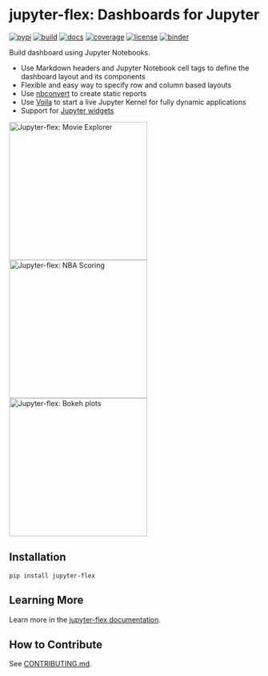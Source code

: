 # jupyter-flex: Dashboards for Jupyter

[![pypi](https://badge.fury.io/py/jupyter-flex.svg)](https://pypi.org/project/jupyter-flex/)
[![build](https://github.com/danielfrg/jupyter-flex/workflows/test/badge.svg)](https://github.com/danielfrg/jupyter-flex/actions/workflows/test.yml)
[![docs](https://github.com/danielfrg/jupyter-flex/workflows/docs/badge.svg)](https://github.com/danielfrg/jupyter-flex/actions/workflows/docs.yml)
[![coverage](https://codecov.io/gh/danielfrg/jupyter-flex/branch/master/graph/badge.svg)](https://codecov.io/gh/danielfrg/jupyter-flex?branch=master)
[![license](https://img.shields.io/:license-Apache%202-blue.svg)](https://github.com/danielfrg/jupyter-flex/blob/master/LICENSE.txt)
[![binder](https://mybinder.org/badge_logo.svg)](https://mybinder.org/v2/gh/danielfrg/jupyter-flex/0.8.0?urlpath=voila%2Ftree%2Fexamples)

Build dashboard using Jupyter Notebooks.

- Use Markdown headers and Jupyter Notebook cell tags to define the dashboard layout and its components
- Flexible and easy way to specify row and column based layouts
- Use [nbconvert](https://nbconvert.readthedocs.io/en/latest/) to create static reports
- Use [Voila](https://github.com/voila-dashboards/voila) to start a live Jupyter Kernel for fully dynamic applications
- Support for [Jupyter widgets](https://ipywidgets.readthedocs.io/en/latest/)

<a href="https://mybinder.org/v2/gh/danielfrg/jupyter-flex/0.8.0?urlpath=%2Fvoila%2Frender%2Fexamples%2Fmovie-explorer.ipynb"><img src="https://jupyter-flex.danielfrg.com/assets/img/screenshots/movie-explorer.png" alt="Jupyter-flex: Movie Explorer"  width=276></a>
<a href="https://jupyter-flex.danielfrg.com/examples/nba-scoring.html"><img src="https://jupyter-flex.danielfrg.com/assets/img/screenshots/nba-scoring.png" alt="Jupyter-flex: NBA Scoring" width=276></a>
<a href="https://jupyter-flex.danielfrg.com/examples/altair.html"><img src="https://jupyter-flex.danielfrg.com/assets/img/screenshots/plots/altair.png" alt="Jupyter-flex: Bokeh plots"  width=276></a>

## Installation

```
pip install jupyter-flex
```

## Learning More

Learn more in the [jupyter-flex documentation](https://jupyter-flex.danielfrg.com).

## How to Contribute

See [CONTRIBUTING.md](https://github.com/danielfrg/jupyter-flex/blob/master/CONTRIBUTING.md).
